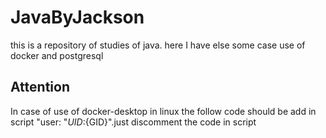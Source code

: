# JavaByJackson 

this is a repository of studies of java. here I have else some case use of docker and postgresql  

## Attention  

In case of use of docker-desktop in linux the follow code should be add in script "user: "${UID}:${GID}".just discomment the code in script 